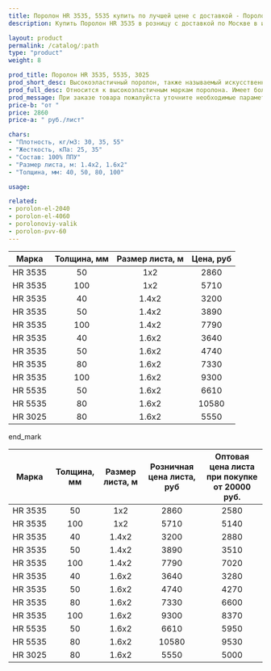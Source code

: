 ```yaml
---
title: Поролон HR 3535, 5535 купить по лучшей цене с доставкой - Поролоныч
description: Купить Поролон HR 3535 в розницу с доставкой по Москве в интернет-магазине Поролоныча.

layout: product
permalink: /catalog/:path
type: "product"
weight: 8

prod_title: Поролон HR 3535, 5535, 3025
prod_short_desc: Высокоэластичный поролон, также называемый искусственный латекс. В этом поролоне не остаются вмятины даже после длительной эксплуатации.
prod_full_desc: Относится к высокоэластичным маркам поролона. Имеет большое значение плотности и пониженное значение жесткости. HR-марки обладают высокой несущей способностью, повышенной комфортностью и высоким показателем восстанавливаемости. HR 3535 эффективно «работает» при низких и высоких нагрузках за счет ячеек разного размера. Эта особенность HR-марок способствует применению HR 3535 в мебели для людей разного веса.
prod_message: При заказе товара пожалуйста уточните необходимые параметры (толщина, размер листа и количество листов).
price-b: "от "
price: 2860
price-a: " руб./лист"

chars:
- "Плотность, кг/м3: 30, 35, 55"
- "Жесткость, кПа: 25, 35"
- "Состав: 100% ППУ"
- "Размер листа, м: 1.4x2, 1.6х2"
- "Толщина, мм: 40, 50, 80, 100"

usage:

related:
- porolon-el-2040
- porolon-el-4060
- porolonoviy-valik
- porolon-pvv-60
---
```

Марка | Толщина, мм | Размер листа, м | Цена, руб |
|:-----------:|:-----------:|:---------------:|:-------------------:|
HR 3535|50|1x2|2860
HR 3535|100|1x2|5710
HR 3535|40|1.4x2|3200
HR 3535|50|1.4x2|3890
HR 3535|100|1.4x2|7790
HR 3535|40|1.6x2|3640
HR 3535|50|1.6x2|4740
HR 3535|80|1.6x2|7330
HR 3535|100|1.6x2|9300
HR 5535|50|1.6x2|6610
HR 5535|80|1.6x2|10580
HR 3025|80|1.6x2|5550

end_mark

|Марка | Толщина, мм | Размер листа, м | Розничная цена листа, руб |  Оптовая цена листа при покупке от 20000 руб. |
|:-----------:|:-----------:|:---------------:|:-------------------:|:---------------------------:|
HR 3535|50|1x2|2860|2580
HR 3535|100|1x2|5710|5140
HR 3535|40|1.4x2|3200|2880
HR 3535|50|1.4x2|3890|3510
HR 3535|100|1.4x2|7790|7020
HR 3535|40|1.6x2|3640|3280
HR 3535|50|1.6x2|4740|4270
HR 3535|80|1.6x2|7330|6600
HR 3535|100|1.6x2|9300|8370
HR 5535|50|1.6x2|6610|5950
HR 5535|80|1.6x2|10580|9530
HR 3025|80|1.6x2|5550|5000
